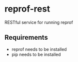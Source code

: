 # reprof-rest

RESTful service for running reprof

## Requirements

* reprof needs to be installed
* pip needs to be installed
